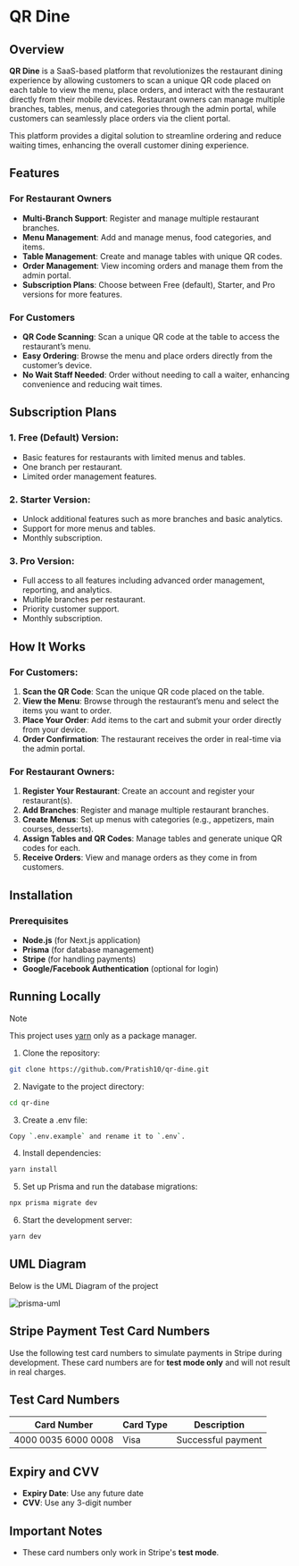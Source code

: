 # QR Dine

## Overview

**QR Dine** is a SaaS-based platform that revolutionizes the restaurant dining experience by allowing customers to scan a unique QR code placed on
each table to view the menu, place orders, and interact with the restaurant directly from their mobile devices. Restaurant owners can manage multiple
branches, tables, menus, and categories through the admin portal, while customers can seamlessly place orders via the client portal.

This platform provides a digital solution to streamline ordering and reduce waiting times, enhancing the overall customer dining experience.

## Features

### For Restaurant Owners

- **Multi-Branch Support**: Register and manage multiple restaurant branches.
- **Menu Management**: Add and manage menus, food categories, and items.
- **Table Management**: Create and manage tables with unique QR codes.
- **Order Management**: View incoming orders and manage them from the admin portal.
- **Subscription Plans**: Choose between Free (default), Starter, and Pro versions for more features.

### For Customers

- **QR Code Scanning**: Scan a unique QR code at the table to access the restaurant’s menu.
- **Easy Ordering**: Browse the menu and place orders directly from the customer’s device.
- **No Wait Staff Needed**: Order without needing to call a waiter, enhancing convenience and reducing wait times.

## Subscription Plans

### 1. **Free (Default) Version**:

- Basic features for restaurants with limited menus and tables.
- One branch per restaurant.
- Limited order management features.

### 2. **Starter Version**:

- Unlock additional features such as more branches and basic analytics.
- Support for more menus and tables.
- Monthly subscription.

### 3. **Pro Version**:

- Full access to all features including advanced order management, reporting, and analytics.
- Multiple branches per restaurant.
- Priority customer support.
- Monthly subscription.

## How It Works

### For Customers:

1. **Scan the QR Code**: Scan the unique QR code placed on the table.
2. **View the Menu**: Browse through the restaurant’s menu and select the items you want to order.
3. **Place Your Order**: Add items to the cart and submit your order directly from your device.
4. **Order Confirmation**: The restaurant receives the order in real-time via the admin portal.

### For Restaurant Owners:

1. **Register Your Restaurant**: Create an account and register your restaurant(s).
2. **Add Branches**: Register and manage multiple restaurant branches.
3. **Create Menus**: Set up menus with categories (e.g., appetizers, main courses, desserts).
4. **Assign Tables and QR Codes**: Manage tables and generate unique QR codes for each.
5. **Receive Orders**: View and manage orders as they come in from customers.

## Installation

### Prerequisites

- **Node.js** (for Next.js application)
- **Prisma** (for database management)
- **Stripe** (for handling payments)
- **Google/Facebook Authentication** (optional for login)

## Running Locally

> [!NOTE]  
> This project uses [yarn](https://classic.yarnpkg.com/lang/en/docs/install/#windows-stable) only as a package manager.

1. Clone the repository:

```bash
git clone https://github.com/Pratish10/qr-dine.git
```

2. Navigate to the project directory:

```bash
cd qr-dine
```

3. Create a .env file:

```bash
Copy `.env.example` and rename it to `.env`.
```

4. Install dependencies:

```bash
yarn install
```

5. Set up Prisma and run the database migrations:

```bash
npx prisma migrate dev
```

6. Start the development server:

```bash
yarn dev
```

## UML Diagram
Below is the UML Diagram of the project

![prisma-uml](https://github.com/user-attachments/assets/68353458-dc16-4bfe-87db-d5e20a1f25eb)

## Stripe Payment Test Card Numbers
Use the following test card numbers to simulate payments in Stripe during development. These card numbers are for **test mode only** and will not result in real charges.

## Test Card Numbers
| **Card Number**        | **Card Type**     | **Description**                        |
|------------------------|-------------------|----------------------------------------|
| 4000 0035 6000 0008    | Visa              | Successful payment                     |

## Expiry and CVV
- **Expiry Date**: Use any future date  
- **CVV**: Use any 3-digit number

## Important Notes
- These card numbers only work in Stripe's **test mode**.  

